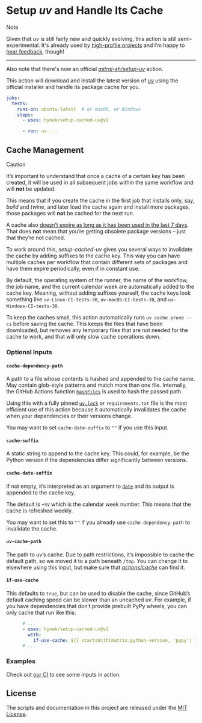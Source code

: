 # Setup *uv* and Handle Its Cache

> [!NOTE]
> Given that *uv* is still fairly new and quickly evolving, this action is still semi-experimental.
> It's already used by [high-profile projects](https://github.com/hynek/setup-cached-uv/network/dependents) and I’m happy to [hear feedback](https://github.com/hynek/setup-cached-uv/issues), though!
>
> ---
>
> Also note that there's now an official [*astral-sh/setup-uv*](https://github.com/astral-sh/setup-uv) action.

This action will download and install the latest version of [*uv*](https://github.com/astral-sh/uv) using the official installer and handle its package cache for you.

```yaml
jobs:
  tests:
    runs-on: ubuntu-latest  # or macOS, or Windows
    steps:
      - uses: hynek/setup-cached-uv@v2

      - run: uv ...
```


## Cache Management

> [!CAUTION]
> It’s important to understand that once a cache of a certain key has been created, it will be used in all subsequent jobs within the same workflow and will **not** be updated.
>
> This means that if you create the cache in the first job that installs only, say, *build* and *twine*, and later load the cache again and install more packages, those packages will **not** be cached for the next run.
>
> A cache also [doesn’t expire as long as it has been used in the last 7 days](https://docs.github.com/en/actions/using-workflows/caching-dependencies-to-speed-up-workflows#usage-limits-and-eviction-policy).
> That does **not** mean that you’re getting obsolete package versions – just that they’re not cached.

To work around this, *setup-cached-uv* gives you several ways to invalidate the cache by adding suffixes to the cache key.
This way you can have multiple caches per workflow that contain different sets of packages and have them expire periodically, even if in constant use.

By default, the operating system of the runner, the name of the workflow, the job name, and the current calendar week are automatically added to the cache key.
Meaning, without adding suffixes yourself, the cache keys look something like `uv-Linux-CI-tests-30`, `uv-macOS-CI-tests-30`, and `uv-Windows-CI-tests-30`.

To keep the caches small, this action automatically runs `uv cache prune --ci` before saving the cache.
This keeps the files that have been downloaded, but removes any temporary files that are not needed for the cache to work, and that will only slow cache operations down.


### Optional Inputs

#### `cache-dependency-path`

A path to a file whose contents is hashed and appended to the cache name.
May contain glob-style patterns and match more than one file.
Internally, the GitHub Actions function [`hashFiles`](https://docs.github.com/en/actions/learn-github-actions/expressions#hashfiles) is used to hash the passed path.

Using this with a fully pinned [`uv.lock`](https://docs.astral.sh/uv/concepts/projects/) or `requirements.txt` file is the most efficient use of this action because it automatically invalidates the cache when your dependencies or their versions change.

You may want to set `cache-date-suffix` to `""` if you use this input.


#### `cache-suffix`

A static string to append to the cache key.
This could, for example, be the Python version if the dependencies differ significantly between versions.


#### `cache-date-suffix`

If not empty, it’s interpreted as an argument to [`date`](https://man7.org/linux/man-pages/man1/date.1.html) and its output is appended to the cache key.

The default is `+%V` which is the calendar week number.
This means that the cache is refreshed weekly.

You may want to set this to `""` if you already use `cache-dependency-path` to invalidate the cache.


#### `uv-cache-path`

The path to *uv*’s cache.
Due to path restrictions, it’s impossible to cache the default path, so we moved it to a path beneath `/tmp`.
You can change it to elsewhere using this input, but make sure that [*actions/cache*](https://github.com/actions/cache) can find it.


#### `if-use-cache`

This defaults to `true`, but can be used to disable the cache, since GitHub’s default caching speed can be slower than an uncached *uv*.
For example, if you have dependencies that don’t provide prebuilt PyPy wheels, you can only cache that run like this:

```yaml
      # ...
      - uses: hynek/setup-cached-uv@v2
        with:
          if-use-cache: ${{ startsWith(matrix.python-version, 'pypy') }}
      # ...
```


### Examples

Check out [our CI](.github/workflows/ci.yml) to see some inputs in action.


## License

The scripts and documentation in this project are released under the [MIT License](LICENSE).

